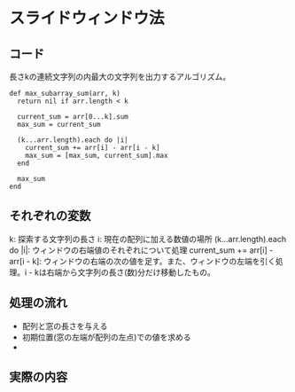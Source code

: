 # スライドウィンドウ法
## コード
長さkの連続文字列の内最大の文字列を出力するアルゴリズム。

```
def max_subarray_sum(arr, k)
  return nil if arr.length < k

  current_sum = arr[0...k].sum
  max_sum = current_sum

  (k...arr.length).each do |i|
    current_sum += arr[i] - arr[i - k]
    max_sum = [max_sum, current_sum].max
  end

  max_sum
end
```

## それぞれの変数
k: 探索する文字列の長さ
i: 現在の配列に加える数値の場所
(k...arr.length).each do |i|: ウィンドウの右端値のそれぞれについて処理
current_sum += arr[i] - arr[i - k]: ウィンドウの右端の次の値を足す。また、ウィンドウの左端を引く処理。i - kは右端から文字列の長さ(数)分だけ移動したもの。

## 処理の流れ
- 配列と窓の長さを与える
- 初期位置(窓の左端が配列の左点)での値を求める
- 


## 実際の内容
